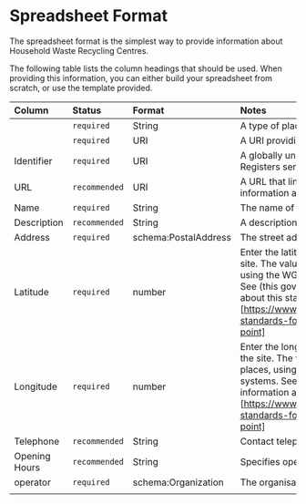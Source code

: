 # Spreadsheet Format

The spreadsheet format is the simplest way to provide information about Household Waste Recycling Centres.

The following table lists the column headings that should be used. When providing this information, you can either build your spreadsheet from scratch, or use the template provided.



|Column|Status|Format|Notes|
|:-|:-|:-|:-|
||`required`|String|A type of place as defined by Schema.org|
||`required`|URI|A URI providing a unique identifier for the resource|
|Identifier|`required`|URI|A globally unique identifier obtained from the Public Registers service provided by Environment Agency|
|URL|`recommended`|URI|A URL that links to a web page that provides more information about this HWRC|
|Name|`required`|String|The name of this HWRC|
|Description|`recommended`|String|A description of this HWRC|
|Address|`required`|schema:PostalAddress|The street address of this HWRC|
|Latitude|`required`|number|Enter the latitude of a point close to the centre of the site. The value should be 6 or fewer decimal places, using the WGS84 or ETRS89 coordinate systems. See (this government guidance for more information about this standard)[https://www.gov.uk/government/publications/open-standards-for-government/exchange-of-location-point]|
|Longitude|`required`|number|Enter the longitude of a point close to the centre of the site. The value should be 6 or fewer decimal places, using the WGS84 or ETRS89 coordinate systems. See (this government guidance for more information about this standard)[https://www.gov.uk/government/publications/open-standards-for-government/exchange-of-location-point]|
|Telephone|`recommended`|String|Contact telephone number for this HWRC|
|Opening Hours|`recommended`|String|Specifies opening hours of this HWRC|
|operator|`required`|schema:Organization|The organisation responsible for operating the site|
|||||